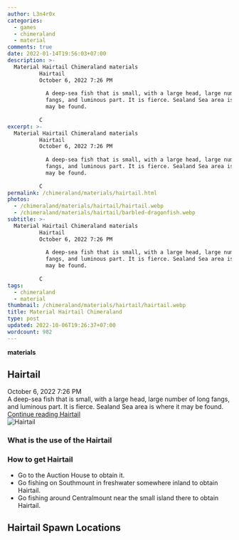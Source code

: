 ```yaml
---
author: L3n4r0x
categories:
  - games
  - chimeraland
  - material
comments: true
date: 2022-01-14T19:56:03+07:00
description: >-
  Material Hairtail Chimeraland materials
          Hairtail
          October 6, 2022 7:26 PM
          
            A deep-sea fish that is small, with a large head, large number of long
            fangs, and luminous part. It is fierce. Sealand Sea area is where it
            may be found.
          
          C
excerpt: >-
  Material Hairtail Chimeraland materials
          Hairtail
          October 6, 2022 7:26 PM
          
            A deep-sea fish that is small, with a large head, large number of long
            fangs, and luminous part. It is fierce. Sealand Sea area is where it
            may be found.
          
          C
permalink: /chimeraland/materials/hairtail.html
photos:
  - /chimeraland/materials/hairtail/hairtail.webp
  - /chimeraland/materials/hairtail/barbled-dragonfish.webp
subtitle: >-
  Material Hairtail Chimeraland materials
          Hairtail
          October 6, 2022 7:26 PM
          
            A deep-sea fish that is small, with a large head, large number of long
            fangs, and luminous part. It is fierce. Sealand Sea area is where it
            may be found.
          
          C
tags:
  - chimeraland
  - material
thumbnail: /chimeraland/materials/hairtail/hairtail.webp
title: Material Hairtail Chimeraland
type: post
updated: 2022-10-06T19:26:37+07:00
wordcount: 982
---
```


<link
  rel="stylesheet"
  href="https://rawcdn.githack.com/dimaslanjaka/Web-Manajemen/870a349/css/bootstrap-5-3-0-alpha3-wrapper.css"
/>
<section id="bootstrap-wrapper">
  <div data-bs-theme="dark">
    <div
      class="row g-0 border rounded overflow-hidden flex-md-row mb-4 shadow-sm position-relative bg-dark text-light"
    >
      <div class="col p-4 d-flex flex-column position-static">
        <strong class="d-inline-block mb-2 text-success">materials</strong>
        <h2 class="mb-0">Hairtail</h2>
        <div class="mb-1 text-muted">October 6, 2022 7:26 PM</div>
        <div class="mb-2 border p-1">
          A deep-sea fish that is small, with a large head, large number of long
          fangs, and luminous part. It is fierce. Sealand Sea area is where it
          may be found.
        </div>
        <a
          href="/chimeraland/materials/hairtail.html"
          class="stretched-link d-none text-primary"
          >Continue reading Hairtail</a
        >
      </div>
      <div class="col-auto d-none d-md-block d-lg-block">
        <img
          src="https://www.webmanajemen.com/chimeraland/materials/hairtail/hairtail.webp"
          alt="Hairtail"
        />
      </div>
    </div>
    <div class="row">
      <div class="col-lg-6 col-12 mb-2">
        <div class="card">
          <div class="card-body">
            <h3 class="card-title">What is the use of the Hairtail</h3>
            <div class="card-text"><ul></ul></div>
          </div>
        </div>
      </div>
      <div class="col-lg-6 col-12 mb-2">
        <div class="card">
          <div class="card-body">
            <h3 class="card-title">How to get Hairtail</h3>
            <div class="card-text">
              <ul>
                <li>Go to the Auction House to obtain it.</li>
                <li>
                  Go fishing on Southmount in freshwater somewhere inland to
                  obtain Hairtail.
                </li>
                <li>
                  Go fishing around Centralmount near the small island there to
                  obtain Hairtail.
                </li>
              </ul>
            </div>
          </div>
        </div>
      </div>
      <div class="col-12 mb-2">
        <h2>Hairtail Spawn Locations</h2>
        <div></div>
        <div></div>
      </div>
    </div>
  </div>
</section>